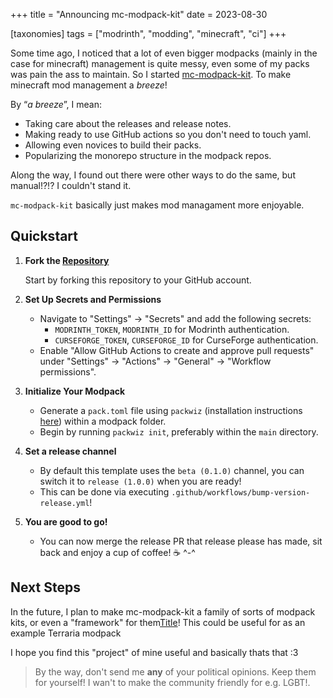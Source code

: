 +++
title = "Announcing mc-modpack-kit"
date = 2023-08-30

[taxonomies]
tags = ["modrinth", "modding", "minecraft", "ci"]
+++

Some time ago, I noticed that a lot of even bigger modpacks (mainly in the case for minecraft) management is quite messy, even some of my packs was pain the ass to maintain. So I started [mc-modpack-kit](https://github.com/jh-devv/mc-modpack-kit/). To make minecraft mod management a *breeze*!

By “*a breeze*”, I mean:

- Taking care about the releases and release notes.
- Making ready to use GitHub actions so you don't need to touch yaml.
- Allowing even novices to build their packs.
- Popularizing the monorepo structure in the modpack repos.

Along the way, I found out there were other ways to do the same, but manual!?!? I couldn't stand it.

`mc-modpack-kit` basically just makes mod managament more enjoyable.

## Quickstart

1. **Fork the [Repository](https://github.com/jh-devv/mc-modpack-kit/)**

   Start by forking this repository to your GitHub account.

2. **Set Up Secrets and Permissions**

   - Navigate to "Settings" -> "Secrets" and add the following secrets:
     - `MODRINTH_TOKEN`, `MODRINTH_ID` for Modrinth authentication.
     - `CURSEFORGE_TOKEN`, `CURSEFORGE_ID` for CurseForge authentication.
   - Enable "Allow GitHub Actions to create and approve pull requests" under "Settings" -> "Actions" -> "General" -> "Workflow permissions".

3. **Initialize Your Modpack**

   - Generate a `pack.toml` file using `packwiz` (installation instructions [here](https://packwiz.infra.link/installation/)) within a modpack folder.
   - Begin by running `packwiz init`, preferably within the `main` directory.
  
4. **Set a release channel**
   - By default this template uses the `beta (0.1.0)` channel, you can switch it to `release (1.0.0)` when you are ready!
   - This can be done via executing `.github/workflows/bump-version-release.yml`!

5. **You are good to go!**
   - You can now merge the release PR that release please has made, sit back and enjoy a cup of coffee! ☕ ^-^

## Next Steps
In the future, I plan to make mc-modpack-kit a family of sorts of modpack kits, or even a "framework" for them[Title](http://127.0.0.1:1111/about)! This could be useful for as an example Terraria modpack

I hope you find this "project" of mine useful and basically thats that :3

> By the way, don't send me **any** of your political opinions. Keep them for yourself! I wan't to make the community friendly for e.g. LGBT!.